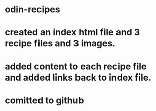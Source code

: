 # odin-recipes
# created an index html file and 3 recipe files and 3 images. 
# added content to each recipe file and added links back to index file. 
# comitted to github